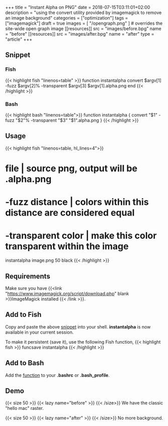 +++
title = "Instant Alpha on PNG"
date = 2018-07-15T03:11:01+02:00
description = "using the convert utility provided by imagemagick to remove an image background"
categories = ["optimization"]
tags = ["imagemagick"]
draft = true
images = [
  "/opengraph.png"
] # overrides the site-wide open graph image
[[resources]]
  src = "images/before.bpg"
  name = "before"
[[resources]]
  src = "images/after.bpg"
  name = "after"
type = "article"
+++
<!--more-->

## Snippet
### Fish
{{< highlight fish "linenos=table" >}}
function instantalpha
	convert $argv[1] -fuzz $argv[2]% -transparent $argv[3] $argv[1].alpha.png
end
{{< /highlight >}}
### Bash
{{< highlight bash "linenos=table">}}
function instantalpha {
    convert "$1" -fuzz "$2"% -transparent "$3" "$1".alpha.png
} 
{{< /highlight >}}

## Usage
{{< highlight fish "linenos=table, hl_lines=4">}}
# file | source png, output will be .alpha.png
# -fuzz distance | colors within this distance are considered equal
# -transparent color | make this color transparent within the image
instantalpha image.png 50 black 
{{< /highlight >}}

## Requirements
Make sure you have {{<link "https://www.imagemagick.org/script/download.php" blank >}}ImageMagick installed {{< /link >}}.

## Add to Fish
Copy and paste the above [snippet](#fish) into your shell. **instantalpha** is now available in your current session.

To make it persistent (save it), use the following Fish function,
{{< highlight fish >}}
funcsave instantalpha
{{< /highlight >}}

## Add to Bash
Add the [function](#bash) to your **.bashrc** or **.bash_profile**.

## Demo
{{< size 50 >}}
    {{< lazy name="before" >}}
{{< /size>}}
We have the classic "hello mac" raster.

{{< size 50 >}}
    {{< lazy name="after" >}}
{{< /size>}}
No more background.
